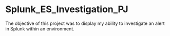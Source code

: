 # Splunk_ES_Investigation_PJ
The objective of this project was to display my ability to investigate an alert in Splunk within an environment.

